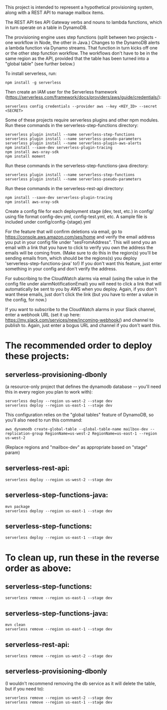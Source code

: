This project is intended to represent a hypothetical provisioning system, along with a REST API to manage mailbox items.

The REST API ties API Gateway verbs and nouns to lambda functions, which in turn operate on a table in DynamoDB.

The provisioning engine uses step functions (split between two projects - one workflow in Node, the other in Java.) Changes to the DynamoDB alerts a lambda function via Dynamo streams. That function in turn kicks off one or the other step function workflow. The workflows don't have to be in the same region as the API, provided that the table has been turned into a "global table" (see further below.)


To install serverless, run:

```
npm install -g serverless
```

Then create an IAM user for the Serverless framework (https://serverless.com/framework/docs/providers/aws/guide/credentials/):
```
serverless config credentials --provider aws --key <KEY_ID> --secret <SECRET>
```

Some of these projects require serverless plugins and other npm modules. Run these commands in the serverless-step-functions directory:
```
serverless plugin install --name serverless-step-functions
serverless plugin install --name serverless-pseudo-parameters
serverless plugin install --name serverless-plugin-aws-alerts
npm install --save-dev serverless-plugin-tracing
npm install aws-xray-sdk
npm install moment
```

Run these commands in the serverless-step-functions-java directory:
```
serverless plugin install --name serverless-step-functions
serverless plugin install --name serverless-pseudo-parameters
```

Run these commands in the serverless-rest-api directory:
```
npm install --save-dev serverless-plugin-tracing
npm install aws-xray-sdk
```

Create a config file for each deployment stage (dev, test, etc.) in config/ using file format config-dev.yml, config-test.yml, etc. A sample file is included under config/config-{stage}.yml

For the feature that will confirm deletions via email, go to https://console.aws.amazon.com/ses/home and verify the email address you put in your config file under "sesFromAddress". This will send you an email with a link that you have to click to verify you own the address the emails will be coming from. (Make sure to do this in the region(s) you'll be sending emails from, which should be the regions(s) you deploy 'serverless-step-functions-java' to!) If you don't want this feature, just enter something in your config and don't verify the address.

For subscribing to the CloudWatch alarms via email (using the value in the config file under alarmNotificationEmail) you will need to click a link that will automatically be sent to you by AWS when you deploy. Again, if you don't want these emails, just don't click the link (but you have to enter a value in the config, for now.)

If you want to subscribe to the CloudWatch alarms in your Slack channel, enter a webhook URL (set it up here: https://my.slack.com/services/new/incoming-webhook/) and channel to publish to. Again, just enter a bogus URL and channel if you don't want this.


# The recommended order to deploy these projects:


## serverless-provisioning-dbonly 
(a resource-only project that defines the dynamodb database -- you'll need this in every region you plan to work with):
```
serverless deploy --region us-west-2 --stage dev
serverless deploy --region us-east-1 --stage dev
```


This configuration relies on the "global tables" feature of DynamoDB, so you'll also need to run this command:
```
aws dynamodb create-global-table --global-table-name mailbox-dev --replication-group RegionName=us-west-2 RegionName=us-east-1 --region us-west-2
```
(Replace regions and "mailbox-dev" as appropriate based on "stage" param)



## serverless-rest-api:
```
serverless deploy --region us-west-2 --stage dev
```

## serverless-step-functions-java:
```
mvn package
serverless deploy --region us-east-1 --stage dev
```

## serverless-step-functions:
```
serverless deploy --region us-east-1 --stage dev
```





# To clean up, run these in the reverse order as above:

## serverless-step-functions:
```
serverless remove --region us-east-1 --stage dev
```

## serverless-step-functions-java:
```
mvn clean
serverless remove --region us-east-1 --stage dev
```

## serverless-rest-api:
```
serverless remove --region us-west-2 --stage dev
```

## serverless-provisioning-dbonly 
(I wouldn't recommend removing the db service as it will delete the table, but if you need to):
```
serverless remove --region us-west-2 --stage dev
serverless remove --region us-east-1 --stage dev
```




